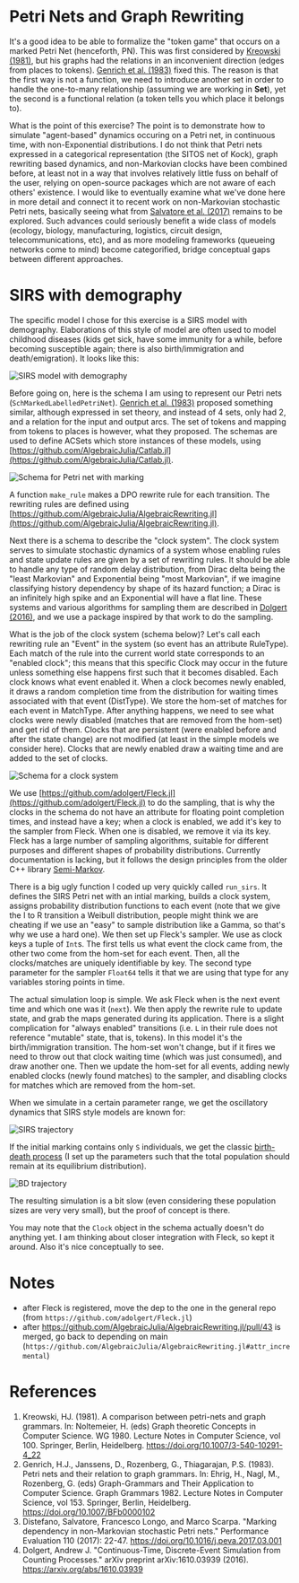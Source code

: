 # Petri Nets and Graph Rewriting

It's a good idea to be able to formalize the "token game" that occurs on a marked Petri Net (henceforth, PN). This was first considered by [Kreowski (1981)](https://doi.org/10.1007/3-540-10291-4_22), but his graphs had the relations in an inconvenient direction (edges from places to tokens). [Genrich et al. (1983)](https://doi.org/10.1007/BFb0000102) fixed this. The reason is that the first way is not a function, we need to introduce another set in order to handle the one-to-many relationship (assuming we are working in **Set**), yet the second is a functional relation (a token tells you which place it belongs to).

What is the point of this exercise? The point is to demonstrate how to simulate "agent-based" dynamics occuring on a Petri net, in continuous time, with non-Exponential distributions. I do not think that Petri nets expressed in a categorical representation (the SITOS net of Kock), graph rewriting based dynamics, and non-Markovian clocks have been combined before, at least not in a way that involves relatively little fuss on behalf of the user, relying on open-source packages which are not aware of each others' existence. I would like to eventually examine what we've done here in more detail and connect it to recent work on non-Markovian stochastic Petri nets, basically seeing what from [Salvatore et al. (2017)](https://doi.org/10.1016/j.peva.2017.03.001) remains to be explored. Such advances could seriously benefit a wide class of models (ecology, biology, manufacturing, logistics, circuit design, telecommunications, etc), and as more modeling frameworks (queueing networks come to mind) become categorified, bridge conceptual gaps between different approaches.

# SIRS with demography

The specific model I chose for this exercise is a SIRS model with demography. Elaborations of this style of model are often used to model childhood diseases (kids get sick, have some immunity for a while, before becoming susceptible again; there is also birth/immigration and death/emigration). It looks like this:

![SIRS model with demography](./figures/SIRS.svg)

Before going on, here is the schema I am using to represent our Petri nets (`SchMarkedLabelledPetriNet`). [Genrich et al. (1983)](https://doi.org/10.1007/BFb0000102) proposed something similar, although expressed in set theory, and instead of 4 sets, only had 2, and a relation for the input and output arcs. The set of tokens and mapping from tokens to places is however, what they proposed. The schemas are used to define ACSets which store instances of these models, using [https://github.com/AlgebraicJulia/Catlab.jl](https://github.com/AlgebraicJulia/Catlab.jl).

![Schema for Petri net with marking](./figures/MarkedPNSch.svg)

A function `make_rule` makes a DPO rewrite rule for each transition. The rewriting rules are defined using [https://github.com/AlgebraicJulia/AlgebraicRewriting.jl](https://github.com/AlgebraicJulia/AlgebraicRewriting.jl).

Next there is a schema to describe the "clock system". The clock system serves to simulate stochastic dynamics of a system whose enabling rules and state update rules are given by a set of rewriting rules. It should be able to handle any type of random delay distribution, from Dirac delta being the "least Markovian" and Exponential being "most Markovian", if we imagine classifying history dependency by shape of its hazard function; a Dirac is an infinitely high spike and an Exponential will have a flat line. These systems and various algorithms for sampling them are described in [Dolgert (2016)](https://arxiv.org/abs/1610.03939), and we use a package inspired by that work to do the sampling.

What is the job of the clock system (schema below)? Let's call each rewriting rule an "Event" in the system (so event has an attribute RuleType). Each match of the rule into the current world state corresponds to an "enabled clock"; this means that this specific Clock may occur in the future unless something else happens first such that it becomes disabled. Each clock knows what event enabled it. When a clock becomes newly enabled, it draws a random completion time from the distribution for waiting times associated with that event (DistType). We store the hom-set of matches for each event in MatchType. After anything happens, we need to see what clocks were newly disabled (matches that are removed from the hom-set) and get rid of them. Clocks that are persistent (were enabled before and after the state change) are not modified (at least in the simple models we consider here). Clocks that are newly enabled draw a waiting time and are added to the set of clocks.

![Schema for a clock system](./figures/ClockSystemSch.svg)

We use [https://github.com/adolgert/Fleck.jl](https://github.com/adolgert/Fleck.jl) to do the sampling, that is why the clocks in the schema do not have an attribute for floating point completion times, and instead have a key; when a clock is enabled, we add it's key to the sampler from Fleck. When one is disabled, we remove it via its key. Fleck has a large number of sampling algorithms, suitable for different purposes and different shapes of probability distributions. Currently documentation is lacking, but it follows the design principles from the older C++ library [Semi-Markov](http://afidd.github.io/).

There is a big ugly function I coded up very quickly called `run_sirs`. It defines the SIRS Petri net with an intial marking, builds a clock system, assigns probability distribution functions to each event (note that we give the I to R transition a Weibull distribution, people might think we are cheating if we use an "easy" to sample distribution like a Gamma, so that's why we use a hard one). We then set up Fleck's sampler. We use as clock keys a tuple of `Int`s. The first tells us what event the clock came from, the other two come from the hom-set for each event. Then, all the clocks/matches are uniquely identifiable by key. The second type parameter for the sampler `Float64` tells it that we are using that type for any variables storing points in time.

The actual simulation loop is simple. We ask Fleck when is the next event time and which one was it (`next`). We then apply the rewrite rule to update state, and grab the maps generated during its application. There is a slight complication for "always enabled" transitions (i.e. `L` in their rule does not reference "mutable" state, that is, tokens). In this model it's the birth/immigration transition. The hom-set won't change, but if it fires we need to throw out that clock waiting time (which was just consumed), and draw another one. Then we update the hom-set for all events, adding newly enabled clocks (newly found matches) to the sampler, and disabling clocks for matches which are removed from the hom-set.

When we simulate in a certain parameter range, we get the oscillatory dynamics that SIRS style models are known for:

![SIRS trajectory](./figures/SIRStrajectory.png)

If the initial marking contains only `S` individuals, we get the classic [birth-death process](https://en.wikipedia.org/wiki/Birth%E2%80%93death_process) (I set up the parameters such that the total population should remain at its equilibrium distribution). 

![BD trajectory](./figures/BDtrajectory.png)

The resulting simulation is a bit slow (even considering these population sizes are very very small), but the proof of concept is there.

You may note that the `Clock` object in the schema actually doesn't do anything yet. I am thinking about closer integration with Fleck, so kept it around. Also it's nice conceptually to see.

# Notes

  * after Fleck is registered, move the dep to the one in the general repo (from `https://github.com/adolgert/Fleck.jl`)
  * after https://github.com/AlgebraicJulia/AlgebraicRewriting.jl/pull/43 is merged, go back to depending on main (`https://github.com/AlgebraicJulia/AlgebraicRewriting.jl#attr_incremental`)

# References

  1. Kreowski, HJ. (1981). A comparison between petri-nets and graph grammars. In: Noltemeier, H. (eds) Graph theoretic Concepts in Computer Science. WG 1980. Lecture Notes in Computer Science, vol 100. Springer, Berlin, Heidelberg. https://doi.org/10.1007/3-540-10291-4_22
  2. Genrich, H.J., Janssens, D., Rozenberg, G., Thiagarajan, P.S. (1983). Petri nets and their relation to graph grammars. In: Ehrig, H., Nagl, M., Rozenberg, G. (eds) Graph-Grammars and Their Application to Computer Science. Graph Grammars 1982. Lecture Notes in Computer Science, vol 153. Springer, Berlin, Heidelberg. https://doi.org/10.1007/BFb0000102
  3. Distefano, Salvatore, Francesco Longo, and Marco Scarpa. "Marking dependency in non-Markovian stochastic Petri nets." Performance Evaluation 110 (2017): 22-47. https://doi.org/10.1016/j.peva.2017.03.001
  4. Dolgert, Andrew J. "Continuous-Time, Discrete-Event Simulation from Counting Processes." arXiv preprint arXiv:1610.03939 (2016). https://arxiv.org/abs/1610.03939
